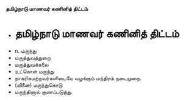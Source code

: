 **தமிழ்நாடு மாணவர் கணினித் திட்டம்**
- # தமிழ்நாடு மாணவர் கணினித் திட்டம்
- n. மருந்து
- மருத்துவத்துறை
- மருத்துவக்கலை
- உட்கொள் மருந்து
- நாகரிகமற்றவர்களிடையே வழங்கும் மந்திரம் நடைமுறை.
- (வினை) மருந்துகொடு
- மருந்தினால் குணப்படுத்து.

